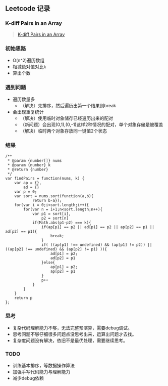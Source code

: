## Leetcode 记录

### K-diff Pairs in an Array

> [K-diff Pairs in an Array](https://leetcode.com/problems/k-diff-pairs-in-an-array/?tab=Description)

### 初始思路

* O(n^2)遍历数组
* 相减绝对值对比k
* 算出个数

### 遇到问题

* 遍历数量多
	* （解决）先排序，然后遍历出第一个结果则break
* 会出现重复统计
	* （解决）使用临时对象储存已经遍历出来的配对
	* （新问题）会出现(0,1),(0,-1)这样2种情况的配对，单个对象存储是被覆盖
	* （解决）临时两个对象存放同一键值2个状态

### 结果
	/**
	 * @param {number[]} nums
	 * @param {number} k
	 * @return {number}
	 */
	var findPairs = function(nums, k) {
	    var ap = {},
	        ad = {}
	    var p = 0;
	    var sort = nums.sort(function(a,b){
	            return b-a});
	    for(var i = 0;i<sort.length;i++){
	        for(var n = i+1;n<sort.length;n++){
	            var p1 = sort[i],
	                p2 = sort[n]
	            if(Math.abs(p1-p2) === k){
	                if(ap[p1] == p2 || ad[p1] == p2 || ap[p2] == p1 || ad[p2] == p1){
	                    break;
	                }
	                if( ((ap[p1] !== undefined) && (ap[p1] != p2)) || ((ap[p2] !== undefined) && (ap[p2] != p1) )){
	                    ad[p1] = p2;
	                    ad[p2] = p1
	                }else{
	                    ap[p1] = p2;
	                    ap[p2] = p1 
	                }
	                p++
	            }
	        }
	    }
	    return p
	};

### 思考
* 复杂代码理解能力不够，无法完整预演算，需要debug调试。
* 思考问题不够仔细很多问题点没思考出来，运算出问题才去找。
* 复杂度问题没有解决，依旧不是最优处理，需要继续思考。

### TODO

* 训练基本排序，等数据操作算法
* 加强手写代码能力与理解能力
* 减少debug依赖